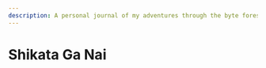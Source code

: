 ```yaml
---
description: A personal journal of my adventures through the byte forest.
---
```


# Shikata Ga Nai

